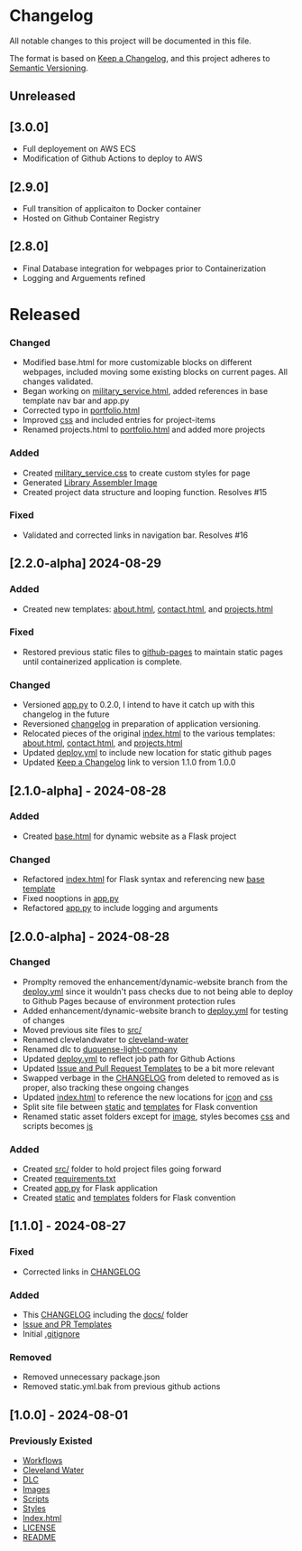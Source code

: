 # Changelog

All notable changes to this project will be documented in this file.

The format is based on [Keep a Changelog](https://keepachangelog.com/en/1.1.0/), and this project adheres to [Semantic Versioning](https://semver.org/spec/v2.0.0.html).

## Unreleased

## [3.0.0]
- Full deployement on AWS ECS
- Modification of Github Actions to deploy to AWS

## [2.9.0]
- Full transition of applicaiton to Docker container
- Hosted on Github Container Registry

## [2.8.0]
- Final Database integration for webpages prior to Containerization
- Logging and Arguements refined

# Released

### Changed
- Modified base.html for more customizable blocks on different webpages, included moving some existing blocks on current pages. All changes validated.
- Began working on [military_service.html](../src/templates/military_service.html), added references in base template nav bar and app.py
- Corrected typo in [portfolio.html](../src/templates/portfolio.html)
- Improved [css](../src/static/css/main.css) and included entries for project-items
- Renamed projects.html to [portfolio.html](../src/templates/portfolio.html) and added more projects

### Added
- Created [military_service.css](../src/static/css/military_service.css) to create custom styles for page
- Generated [Library Assembler Image](../src/static/images/DALLE_LibraryAssembler.webp)
- Created project data structure and looping function. Resolves #15

### Fixed
- Validated and corrected links in navigation bar. Resolves #16

## [2.2.0-alpha] 2024-08-29

### Added
- Created new templates: [about.html](../src/templates/about.html), [contact.html](../src/templates/contact.html), and [projects.html](../src/templates/projects.html)

### Fixed
- Restored previous static files to [github-pages](../github-pages/) to maintain static pages until containerized application is complete.

### Changed
- Versioned [app.py](../app.py) to 0.2.0, I intend to have it catch up with this changelog in the future
- Reversioned [changelog](CHANGELOG.md) in preparation of application versioning.
- Relocated pieces of the original [index.html](../src/templates/index.html) to the various templates: [about.html](../src/templates/about.html), [contact.html](../src/templates/contact.html), and [projects.html](../src/templates/projects.html)
- Updated [deploy.yml](../.github/workflows/deploy.yml) to include new location for static github pages 
- Updated [Keep a Changelog](https://keepachangelog.com/en/1.1.0/) link to version 1.1.0 from 1.0.0


## [2.1.0-alpha] - 2024-08-28

### Added
- Created [base.html](../src/templates/base.html) for dynamic website as a Flask project

### Changed
- Refactored [index.html](../src/templates/index.html) for Flask syntax and referencing new [base template](../src/templates/base.html)
- Fixed nooptions in [app.py](../app.py)
- Refactored [app.py](../app.py) to include logging and arguments


## [2.0.0-alpha] - 2024-08-28

### Changed
- Promplty removed the enhancement/dynamic-website branch from the [deploy.yml](../.github/workflows/deploy.yml) since it wouldn't pass checks due to not being able to deploy to Github Pages because of environment protection rules
- Added enhancement/dynamic-website branch to [deploy.yml](../.github/workflows/deploy.yml) for testing of changes
- Moved previous site files to [src/](../src/)
- Renamed clevelandwater to [cleveland-water](../cleveland-water/)
- Renamed dlc to [duquense-light-company](../duquesne-light-company/)
- Updated [deploy.yml](../.github/workflows/deploy.yml) to reflect job path for Github Actions
- Updated [Issue and Pull Request Templates](../.github/) to be a bit more relevant
- Swapped verbage in the [CHANGELOG](CHANGELOG.md) from deleted to removed as is proper, also tracking these ongoing changes
- Updated [index.html](../src/templates/index.html) to reference the new locations for [icon](../src/static/images/favicon.ico) and [css](../src/static/css/main.css)
- Split site file between [static](../src/static/) and [templates](../src/templates/) for Flask convention
- Renamed static asset folders except for [image](../src/static/images/), styles becomes [css](../src/static/css/) and scripts becomes [js](../src/static/js/)

### Added
- Created [src/](../src/) folder to hold project files going forward
- Created [requirements.txt](../requirements.txt)
- Created [app.py](../app.py) for Flask application
- Created [static](../src/static/) and [templates](../src/templates/) folders for Flask convention


## [1.1.0] - 2024-08-27

### Fixed
- Corrected links in [CHANGELOG](CHANGELOG.md)

### Added
- This [CHANGELOG](CHANGELOG.md) including the [docs/](../docs/) folder
- [Issue and PR Templates](../.github/)
- Initial [.gitignore](../.gitignore)

### Removed
- Removed unnecessary package.json
- Removed static.yml.bak from previous github actions


## [1.0.0] - 2024-08-01

### Previously Existed
- [Workflows](../.github/workflows/)
- [Cleveland Water](../clevelandwater/)
- [DLC](../dlc/)
- [Images](../images/)
- [Scripts](../scripts/)
- [Styles](../styles/)
- [Index.html](../index.html)
- [LICENSE](../LICENSE)
- [README](../README.md)